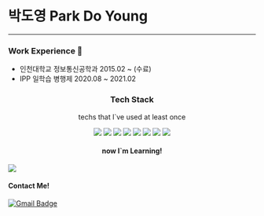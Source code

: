 # 박도영 Park Do Young   
  
---

### Work Experience 👀
- 인천대학교 정보통신공학과 2015.02 ~ (수료)
- IPP 일학습 병행제 2020.08 ~ 2021.02

<h3 align="center">  Tech Stack </h3>

<p align="center">techs that I`ve used at least once</p>
<p align="center"><img src="https://img.shields.io/badge/Python-3776ab?style=flat-square&logo=Python&logoColor=white"></a> <img src="https://img.shields.io/badge/Java-007396?style=flat-square&logo=Java&logoColor=white"></a> <img src="https://img.shields.io/badge/C-a8b9cc?style=flat-square&logo=C&logoColor=white"></a> <img src="https://img.shields.io/badge/Mysql-4479a1?style=flat-square&logo=Mysql&logoColor=white"></a> <img src="https://img.shields.io/badge/css-1572b6?style=flat-square&logo=css3&logoColor=white"></a> <img src="https://img.shields.io/badge/Html-e34f26?style=flat-square&logo=html5&logoColor=white"></a> <img src="https://img.shields.io/badge/JavaScript-f7df1e?style=flat-square&logo=JavaScript&logoColor=white"></a> <img src="https://img.shields.io/badge/aws-232f3e?style=flat-square&logo=Amazon-AWS&logoColor=white"></a></p>



<h4 align="center"> now I`m Learning!</h4>
<p align="cneter">
<img src="https://img.shields.io/badge/SpringBoot-6db33f?style=flat-square&logo=Spring&logoColor=white"></a>
</p>

#### Contact Me!    
[![Gmail Badge](https://img.shields.io/badge/Gmail-d14836?style=flat-square&logo=Gmail&logoColor=white&link=mailto:ehdud5578@gamil.com)](mailto:ehdud5578@gmail.com)
